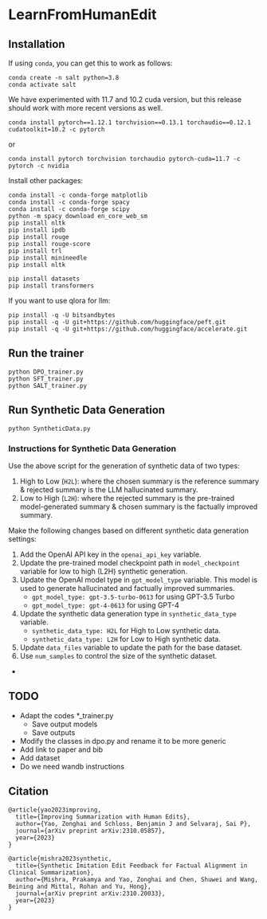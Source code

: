 # LearnFromHumanEdit

## Installation
If using `conda`, you can get this to work as follows:

```
conda create -n salt python=3.8
conda activate salt
```

We have experimented with 11.7 and 10.2 cuda version, but this release should work with more recent versions as well.
```
conda install pytorch==1.12.1 torchvision==0.13.1 torchaudio==0.12.1 cudatoolkit=10.2 -c pytorch
```
or 

```
conda install pytorch torchvision torchaudio pytorch-cuda=11.7 -c pytorch -c nvidia 
```

Install other packages:
```
conda install -c conda-forge matplotlib
conda install -c conda-forge spacy
conda install -c conda-forge scipy
python -m spacy download en_core_web_sm
pip install nltk
pip install ipdb
pip install rouge
pip install rouge-score
pip install trl
pip install minineedle
pip install nltk

pip install datasets
pip install transformers
```
If you want to use qlora for llm:
```
pip install -q -U bitsandbytes 
pip install -q -U git+https://github.com/huggingface/peft.git 
pip install -q -U git+https://github.com/huggingface/accelerate.git
```

## Run the trainer

```
python DPO_trainer.py
python SFT_trainer.py
python SALT_trainer.py
```

## Run Synthetic Data Generation

```
python SyntheticData.py
```

### Instructions for Synthetic Data Generation
Use the above script for the generation of synthetic data of two types:
1) High to Low (`H2L`): where the chosen summary is the reference summary & rejected summary is the LLM hallucinated summary.
2) Low to High (`L2H`): where the rejected summary is the pre-trained model-generated summary & chosen summary is the factually improved summary.

Make the following changes based on different synthetic data generation settings:

1) Add the OpenAI API key in the `openai_api_key` variable.
2) Update the pre-trained model checkpoint path in `model_checkpoint` variable for low to high (L2H) synthetic generation.
3) Update the OpenAI model type in `gpt_model_type` variable. This model is used to generate hallucinated and factually improved summaries.
    - `gpt_model_type: gpt-3.5-turbo-0613` for using GPT-3.5 Turbo
    - `gpt_model_type: gpt-4-0613` for using GPT-4
4) Update the synthetic data generation type in `synthetic_data_type` variable.
    - `synthetic_data_type: H2L` for High to Low synthetic data.
    - `synthetic_data_type: L2H` for Low to High synthetic data.
5) Update `data_files` variable to update the path for the base dataset.
6) Use `num_samples` to control the size of the synthetic dataset.
   
- 

## TODO
- Adapt the codes *_trainer.py 
    - Save output models
    - Save outputs
- Modify the classes in dpo.py and rename it to be more generic
- Add link to paper and bib
- Add dataset
- Do we need wandb instructions

## Citation

```
@article{yao2023improving,
  title={Improving Summarization with Human Edits},
  author={Yao, Zonghai and Schloss, Benjamin J and Selvaraj, Sai P},
  journal={arXiv preprint arXiv:2310.05857},
  year={2023}
}

@article{mishra2023synthetic,
  title={Synthetic Imitation Edit Feedback for Factual Alignment in Clinical Summarization},
  author={Mishra, Prakamya and Yao, Zonghai and Chen, Shuwei and Wang, Beining and Mittal, Rohan and Yu, Hong},
  journal={arXiv preprint arXiv:2310.20033},
  year={2023}
}
```
